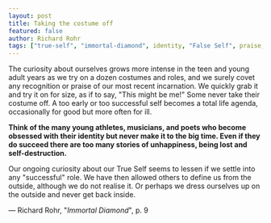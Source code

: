 ```yaml
---
layout: post
title: Taking the costume off 
featured: false
author: Richard Rohr
tags: ["true-self", "immortal-diamond", identity, "False Self", praise, incarnation, athletes, musicians, poets, artists, obsession, success, unhappiness, loss, self-destruction, spirituality]
---
```


The curiosity about ourselves grows more intense in the teen and young adult years as we try on a dozen costumes and roles, and we surely covet any recognition or praise of our most recent incarnation. We quickly grab it and try it on for size, as if to say, "This might be me!" Some never take their costume off. A too early or too successful self becomes a total life agenda, occasionally for good but more often for ill.

**Think of the many young athletes, musicians, and poets who become obsessed with their identity but never make it to the big time. Even if they do succeed there are too many stories of unhappiness, being lost and self-destruction.** 

Our ongoing curiosity about our True Self seems to lessen if we settle into any "successful" role. We have then allowed others to define us from the outside, although we do not realise it. Or perhaps we dress ourselves up on the outside and never get back inside. 

― Richard Rohr, "_Immortal Diamond_", p. 9